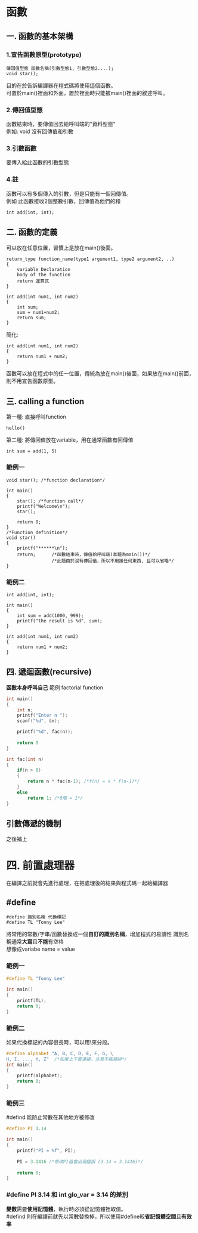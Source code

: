 # 函數

## 一. 函數的基本架構

### 1.宣告函數原型(prototype)
```
傳回值型態 函數名稱(引數型態1, 引數型態2....);
void star();
```
目的在於告訴編譯器在程式碼將使用這個函數。  
可置於main()裡面和外面，置於裡面時只能被main()裡面的敘述呼叫。  

### 2.傳回值型態
函數結束時，要傳值回去給呼叫端的"資料型態"  
例如: void 沒有回傳值和引數

### 3.引數函數
要傳入給此函數的引數型態

### 4.註
函數可以有多個傳入的引數，但是只能有一個回傳值。  
例如 此函數接收2個整數引數，回傳值為他們的和
```
int add(int, int);
```


## 二. 函數的定義
可以放在任意位置，習慣上是放在main()後面。
```
return_type function_name(type1 argument1, type2 argument2, ..)
{
    variable Declaration   
    body of the function
    return 運算式
}
```
```
int add(int num1, int num2)
{
    int sum;
    sum = num1+num2;
    return sum;
}
```
簡化:
```
int add(int num1, int num2)
{
    return num1 + num2;
}
```
函數可以放在程式中的任一位置，傳統為放在main()後面，如果放在main()前面，則不用宣告函數原型。

## 三. calling a function
第一種: 直接呼叫function
```
hello()
```
第二種: 將傳回值放在variable，用在通常函數有回傳值
```
int sum = add(1, 5)
```

### 範例一
```
void star(); /*function declaration*/

int main()
{
    star(); /*function call*/
    printf("Welcome\n");
    star();

    return 0;
}
/*Function definition*/
void star()
{
    printf("******\n");
    return;      /*函數結束時，傳值給呼叫端(本題為main())*/                
                 /*此題由於沒有傳回值，所以不用接任何東西, 且可以省略*/
}
```
### 範例二
```
int add(int, int);

int main()
{
    int sum = add(1000, 999);
    printf("the result is %d", sum);
}

int add(int num1, int num2)
{
    return num1 + num2;
}
```

## 四. 遞迴函數(recursive)
**函數本身呼叫自己** 
範例 factorial function 
```c
int main()
{
    int n;
    printf("Enter n ");
    scanf("%d", &n);

    printf("%d", fac(n));
    
    return 0
}

int fac(int n)
{
    if(n > 0)
    {
        return n * fac(n-1); /*f(n) = n * f(n-1)*/
    }
    else
        return 1; /*0階 = 1*/
}
```
## 引數傳遞的機制
之後補上

# 四. 前置處理器 
在編譯之前就會先進行處理，在把處理後的結果與程式碼一起給編譯器
## #define
```
#define 識別名稱 代換標記
#define TL "Tonny Lee"
```
將常用的常數/字串/函數替換成一個**自訂的識別名稱**，增加程式的易讀性 
識別名稱通常**大寫**且**不能**有空格  
想像成variabe name = value

### 範例一
```c
#define TL "Tonny Lee"

int main()
{
    printf(TL);
    return 0;
}

```

### 範例二
如果代換標記的內容很長時，可以用\來分段。
```c
#define alphabet "A, B, C, D, E, F, G, \
H, I, ..., Y, Z"  /*如果上下要連接，注意不能縮排*/
int main()
{
    printf(alphabet);
    return 0;
}
```
### 範例三
#defind 能防止常數在其他地方被修改
```c
#define PI 3.14

int main()
{
    printf("PI = %f", PI);
    
    PI = 3.1416 /*修改PI值會出現錯誤 (3.14 = 3.1416)*/ 
    
    return 0;
}
```

### **#define PI 3.14** 和 **int glo_var = 3.14 的差別**
**變數**需要**使用記憶體**，執行時必須從記憶體裡取值。  
#defind 則在編譯前就先以常數替換掉，所以使用#define較**省記憶體空間**且**有效率**


